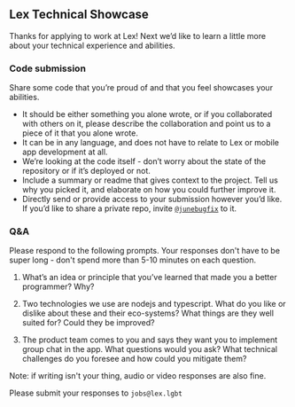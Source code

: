 ## Lex Technical Showcase

Thanks for applying to work at Lex! Next we’d like to learn a little more about your technical experience and abilities.

### Code submission

Share some code that you’re proud of and that you feel showcases your abilities.
- It should be either something you alone wrote, or if you collaborated with others on it, please describe the collaboration and point us to a piece of it that you alone wrote.
- It can be in any language, and does not have to relate to Lex or mobile app development at all.
- We’re looking at the code itself - don’t worry about the state of the repository or if it’s deployed or not.
- Include a summary or readme that gives context to the project. Tell us why you picked it, and elaborate on how you could further improve it.
- Directly send or provide access to your submission however you’d like. If you’d like to share a private repo, invite [`@junebugfix`](https://github.com/junebugfix) to it.

### Q&A

Please respond to the following prompts. Your responses don't have to be super long - don't spend more than 5-10 minutes on each question.

1) What’s an idea or principle that you’ve learned that made you a better programmer? Why?

2) Two technologies we use are nodejs and typescript. What do you like or dislike about these and their eco-systems? What things are they well suited for? Could they be improved?

3) The product team comes to you and says they want you to implement group chat in the app. What questions would you ask? What technical challenges do you foresee and how could you mitigate them?

Note: if writing isn't your thing, audio or video responses are also fine.

Please submit your responses to `jobs@lex.lgbt`
